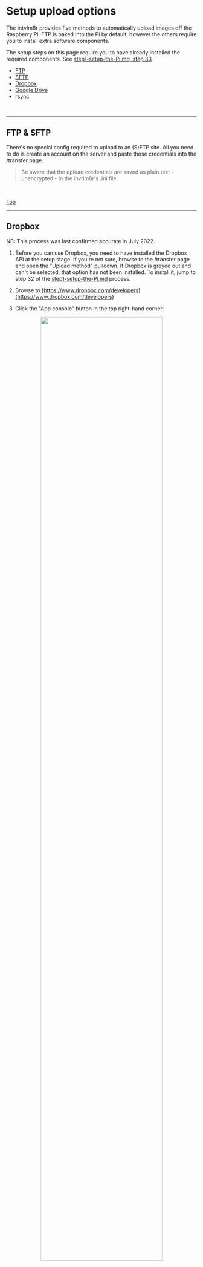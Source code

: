 # Setup upload options

The intvlm8r provides five methods to automatically upload images off the Raspberry Pi. FTP is baked into the Pi by default, however the others require you to install extra software components.

The setup steps on this page require you to have already installed the required components. See [step1-setup-the-Pi.md, step 33](https://github.com/greiginsydney/Intervalometerator/blob/master/docs/step1-setup-the-Pi.md#heres-where-all-the-software-modules-are-installed-this-might-take-a-while)

- [FTP](#ftp--sftp)
- [SFTP](#ftp--sftp)
- [Dropbox](#dropbox)
- [Google Drive](#google-drive)
- [rsync](#rsync)

<br/>
<hr />

## FTP & SFTP

There's no special config required to upload to an (S)FTP site. All you need to do is create an account on the server and paste those credentials into the /transfer page.

> Be aware that the upload credentials are saved as plain text - unencrypted - in the invtlm8r's .ini file.

<br>

[Top](#setup-upload-options)
<hr />

## Dropbox

NB: This process was last confirmed accurate in July 2022.

1. Before you can use Dropbox, you need to have installed the Dropbox API at the setup stage. If you're not sure, browse to the /transfer page and open the "Upload method" pulldown. If Dropbox is greyed out and can't be selected, that option has not been installed. To install it, jump to step 32 of the [step1-setup-the-Pi.md](https://github.com/greiginsydney/Intervalometerator/blob/master/docs/step1-setup-the-Pi.md) process.

2. Browse to [https://www.dropbox.com/developers](https://www.dropbox.com/developers)
3. Click the "App console" button in the top right-hand corner:

<p align="center">
<img src="https://user-images.githubusercontent.com/11004787/64750027-10aca180-d55b-11e9-8945-cb62cceb24e7.jpg" width="80%">
 </p>

4. Sign in to your account.
5. Click "Create App":

<p align="center">
<img src="https://user-images.githubusercontent.com/11004787/64750062-24f09e80-d55b-11e9-95f3-cba0c8ed7ead.jpg" width="80%">
 </p>

6. Choose the radio buttons for "Scoped access", "App Folder", give it a name and then click Create App:

<p align="center">
<img src="https://user-images.githubusercontent.com/11004787/178093266-0226a41b-0313-423b-a289-8d7fb0819a45.png" width="80%">
 </p>

7. Change the "App folder name" if required, and then copy the "App key":

<p align="center">
<img src="https://user-images.githubusercontent.com/11004787/178093329-9f4f4676-5c85-4cde-b9da-30bdd5d8f67b.png" width="80%">
 </p>

8. Switch to the Permissions tab, click to check "files.content.write" and then Submit.

<p align="center">
<img src="https://user-images.githubusercontent.com/11004787/178094082-6951b16c-7e33-4dc6-a959-1b562f0101c5.png" width="80%">
 </p>
 
9. If you're using Windows 10 and signed into that Dropbox account, you should soon receive a popup to let you know the app has been created, and see that it now appears in your Dropbox folders list:

<p align="center">
<img src="https://user-images.githubusercontent.com/11004787/178093395-73d26b10-ce7a-4227-9a8a-909bdaf8ba48.png" width="40%">
</p>
<p align="center">
<img src="https://user-images.githubusercontent.com/11004787/178093417-00b1b271-2094-4c90-a3de-4ea1a20f24af.png" width="25%">
 </p>

10. Now login to the intvlm8r, choose Dropbox for the Transfer Method on the /Transfer page, paste the App key from Step 6 into this field and click Apply.

<p align="center">
<img src="https://user-images.githubusercontent.com/11004787/178093485-10bf1e6b-e2b7-4dd5-ab3b-f7c661eaf114.png" width="40%">
</p>

11. Navigate to the www folder:
```text
cd ~/www
```

12. The final stage is to authorise the intvlm8r to access your Dropbox account. SSH to the intvlm8r and run the piTransfer script with the 'reauthDropbox' switch:
```text
python3 piTransfer.py reauthDropbox
``` 

13. It will prompt you to copy a long link to your browser:
```text
The next step is to tell Dropbox it can trust the intvlm8r.
Copy this link to somewhere you can open it in a browser:
https://www.dropbox.com/oauth2/authorize?response_type=code&client_id=12345678abcd&token_access_type=offline&code_challenge=12345678abcd12345678abcd12345678abcd&code_challenge_method=S256
```

14. Copy the link to your PC and browse to it. You'll be prompted to sign-in if you're not already.

15. At the "Before you connect this app..." prompt, click Continue:

<p align="center">
<img src="https://user-images.githubusercontent.com/11004787/178093648-ea449cf2-0669-48f6-a99d-8497586d42eb.png" width="60%">
</p>

16. At the "<Your app name from Step 5> would like to:" prompt, click Allow:

<p align="center">
<img src="https://user-images.githubusercontent.com/11004787/178093706-9b3c1f6a-bbab-47a8-8bc6-1e24218f31a7.png" width="60%">
</p>

17. When the "Access Code [is] Generated", copy this to the clipboard:

<p align="center">
<img src="https://user-images.githubusercontent.com/11004787/178093759-dfd897ad-2306-475f-859f-a633a62d2d13.png" width="60%">
</p>

18. Finally, return to the intvlm8r and paste the new code into the awaiting prompt:

```text
The next step is to tell Dropbox it can trust the intvlm8r.
Copy this link to somewhere you can open it in a browser:
https://www.dropbox.com/oauth2/authorize?response_type=code&client_id=12345678abcd&token_access_type=offline&code_challenge=12345678abcd12345678abcd12345678abcd&code_challenge_method=S256

Enter the auth code here: abcd12345678ZZZZZZZZZZZZZabcd12345678ZZZZZZZZZZZZZ
```

19. If this succeeds, you'll be prompted to take it for a test-run:

```text
Completed Dropbox re-auth OK.
Shall we try uploading some images? [Y/n]: 
```
20. If you press Return or Y, the piTransfer script will attempt an upload. Pressing any other option will abort at this stage.

21. Hopefully it's all working OK. If the images don't materialise in your Dropbox, check out the transfer error log at ```/home/pi/www/static/piTransfer.log```.


<br>

[Top](#setup-upload-options)
<hr />

## Google Drive

NB: This process was last confirmed accurate on November 9th, 2020.

1. Before you can use Google Drive, you need to have installed the Google API at the setup stage. If you're not sure, browse to the /transfer page and open the "Upload method" pulldown. If Google Drive is greyed out and can't be selected, that option has not been installed. To install it, jump to step 32 of the [step1-setup-the-Pi.md](https://github.com/greiginsydney/Intervalometerator/blob/master/docs/step1-setup-the-Pi.md) process.

2. Google Drive won't let an app like the intvlm8r upload files without you first granting consent. Navigate to [https://console.developers.google.com/start/api?id=drive](https://console.developers.google.com/start/api?id=drive) and login to your Google account to commence this process:

<p align="center">
<img src="https://user-images.githubusercontent.com/11004787/78420245-14d81200-7699-11ea-85fa-f0c404b95d18.png" width="50%">
</p>

3. If you don't have any projects yet, you'll see this screen to accept the Google APIs Terms of Service:

<p align="center">
<img src="https://user-images.githubusercontent.com/11004787/78420257-2c16ff80-7699-11ea-83bb-e917e0c6aade.png" width="60%">
</p>

Once you accept the terms and click "Agree and continue" a new project named "My Project" will be created, and the Drive API automatically enabled. Jump to step 5.

4. If instead, your account already has an API project, you'll see this screen:

<p align="center">
<img src="https://user-images.githubusercontent.com/11004787/78419911-210ea000-7696-11ea-8f40-d19145977587.png" width="60%">
</p>

Leave the dropdown showing "Create a project" and click Continue.

5. You'll know the Drive API has been enabled with this confirmation:

<p align="center">
<img src="https://user-images.githubusercontent.com/11004787/78419879-c7a67100-7695-11ea-94a1-70039b5012d3.png" width="60%">
 </p>

Click 'Go to credentials' to move to the next step.

7. Select the highlighted options and then click "What credentials do I need?"

<p align="center">
<img src="https://user-images.githubusercontent.com/11004787/78466992-6214bc00-774b-11ea-9e02-5c26ba3aa565.png" width="60%">
</p>

8. Click "Set Up Consent Screen":

<p align="center">
<img src="https://user-images.githubusercontent.com/11004787/78467008-ac963880-774b-11ea-8513-db358725beee.png" width="50%">
</p>

9. Select "External" and click Create:

<p align="center">
<img src="https://user-images.githubusercontent.com/11004787/78467029-d8192300-774b-11ea-83d6-0b8ce9eb6c23.png" width="60%">
</p>

10. The "Step 1 OAuth consent screen" will show. Give your application a name, provide two e-mail addresses at the prompts & then click "SAVE AND CONTINUE":

<p align="center">
<img src="https://user-images.githubusercontent.com/11004787/98530534-276f9500-22d3-11eb-8ce9-b65e12637889.png" width="80%">
</p>


11. The "Step 2 Scopes" screen will show. Click "ADD OR REMOVE SCOPES":

<p align="center">
<img src="https://user-images.githubusercontent.com/11004787/98530679-5e45ab00-22d3-11eb-9ac4-bb106cc5eb82.png" width="80%">
</p>

12. Check the box next to Google Drive API as shown (the ../auth/__drive__ scope), then scroll to the bottom and click "UPDATE":

<p align="center">
<img src="https://user-images.githubusercontent.com/11004787/98530759-75849880-22d3-11eb-9661-384dddcdc71d.png" width="60%">
</p>


13. **Disregard** the popup saying verification is required. Click "CONTINUE":

<p align="center">
<img src="https://user-images.githubusercontent.com/11004787/98530955-bda3bb00-22d3-11eb-99c2-9e186558be81.png" width="60%">
</p>


14. Click "Credentials" in the menu on the left, and then "+ Create Credentials":

<p align="center">
<img src="https://user-images.githubusercontent.com/11004787/78467149-f6335300-774c-11ea-9954-3a18343dc74a.png" width="60%">
</p>

15. From the pop-up, click to select "OAuth client ID":

<p align="center">
<img src="https://user-images.githubusercontent.com/11004787/78467187-414d6600-774d-11ea-8b0f-ebcb2d8fb488.png" width="50%">
</p>

16. Choose the Application type of "TVs and Limited Input devices", give your application a name, and then click Create:

<p align="center">
<img src="https://user-images.githubusercontent.com/11004787/98531103-f6439480-22d3-11eb-83bb-561269a6497d.png" width="80%">
</p>

17. All going well, your new OAuth client and secret have been created. Click OK to acknowledge it:

<p align="center">
<img src="https://user-images.githubusercontent.com/11004787/78467209-95f0e100-774d-11ea-95bf-8ea339499216.png" width="50%">
</p>

18. Now on the Credentials page, click the arrow icon shown to download the OAuth client ID as a .json file:

<p align="center">
<img src="https://user-images.githubusercontent.com/11004787/78467235-d6e8f580-774d-11ea-8fb5-93a084c5d962.png" width="80%">
</p>

19. The file will be called something like "client_secret_<gibberish>.apps.googleusercontent.com.json". Rename it to client_secrets.json.

20. Copy the file to the Raspberry Pi. It needs to go in the '/home/pi/www' folder.

21. SSH to the Raspberry Pi & login.

22. Navigate to the www folder:
```text
cd /home/pi/www
```

23. Run the piTransfer script with the 'reauthGoogle' switch:
```text
python3 piTransfer.py reauthGoogle
```

24. It will prompt you to copy a long link to your browser:
```text
The next step is to tell Google it can trust the intvlm8r.
Copy this link to somewhere you can open it in a browser:
        
https://accounts.google.com/o/oauth2/auth?client_id=712345678903-fpas1234567g8hgkjpoiuytrewqajet9.apps.googleusercontent.com&redirect_uri=urn%3Aietf%3Awg%3Aoauth%3A2.0%3Aoob&scope=https%3A%2F%2Fwww.googleapis.com%2Fauth%2Fdrive&access_type=offline&response_type=code
```

25. Copy the link to your PC and browse to it. You'll be prompted to sign-in if you're not already.

26. Click to choose an account:

<p align="center">
<img src="https://user-images.githubusercontent.com/11004787/78467635-f97d0d80-7751-11ea-80f3-951231212400.png" width="50%">
</p>

27. On the "This app isn't verified" page, click Advanced:

<p align="center">
<img src="https://user-images.githubusercontent.com/11004787/78467662-32b57d80-7752-11ea-9109-a78a80a8a5ef.png" width="60%">
</p>

> Your browser might provide a different way of getting to an untrusted URL. This sample screen is from Chromium/Chrome.

28. Click "Go to intvlm8r (unsafe)":

<p align="center">
<img src="https://user-images.githubusercontent.com/11004787/78467667-452fb700-7752-11ea-8e77-6b9b0acbb8a9.png" width="60%">
</p>

29. Click "Allow" to grant the intvlm8r access to your Google Drive:

<p align="center">
<img src="https://user-images.githubusercontent.com/11004787/78467682-74debf00-7752-11ea-8f76-260824dcc0c8.png" width="50%">
</p>

30. Yes, you're sure. Cick "Allow" again:

<p align="center">
<img src="https://user-images.githubusercontent.com/11004787/78467691-86c06200-7752-11ea-840f-693fb7b24689.png" width="50%">
</p>

31. Now click the highlighted icon to copy the code to your clipboard:

<p align="center">
<img src="https://user-images.githubusercontent.com/11004787/78467733-e7e83580-7752-11ea-848b-e8d232124ab7.png" width="50%">
</p>

32. Switch back to the Raspberry Pi. It should be prompting you to enter that code, so paste it in and press return:

```text
The next step is to tell Google it can trust the intvlm8r.
Copy this link to somewhere you can open it in a browser:
https://accounts.google.com/o/oauth2/auth?client_id=712345678903-fpas1234567g8hgkjpoiuytrewqajet9.apps.googleusercontent.com&redirect_uri=urn%3Aietf%3Awg%3Aoauth%3A2.0%3Aoob&scope=https%3A%2F%2Fwww.googleapis.com%2Fauth%2Fdrive&access_type=offline&response_type=code
Enter the auth code: 4/yQasdfghjklg8hgkjewazxcvbnmg8hgkjyhgtrfdewsaqGEw4uWIc
```

33. If this succeeds, you'll be prompted to take it for a test-run (assuming Google Drive was already selected on the /transfer page of course!)

```text
Completed Google re-auth OK.
Shall we try uploading some images? [Y/n]:
```
34. If you press Return or Y, the piTransfer script will attempt an upload. Pressing any other option will abort at this stage.

35. If you _haven't_ already selected Google on the /transfer page, do that now, select the folder into which the images will go, and then return to the Pi.

36. To initate a test transfer - which you can do at any time - run this command:

```text
cd /home/pi/www
python3 piTransfer.py copyNow
```

37. Hopefully it's all working OK. If the images don't materialise in your Google Drive, check out the transfer error log at ```/home/pi/www/static/piTransfer.log```.

<br>

References:
- [Google Drive API - Python Quickstart](https://developers.google.com/drive/api/v3/quickstart/python)
- [Using the G Suite APIs](https://codelabs.developers.google.com/codelabs/gsuite-apis-intro/#0)

<br>
 
[Top](#setup-upload-options)
<hr />

## rsync
 
[rsync](https://en.wikipedia.org/wiki/Rsync) is a Linux utility that lets you synchronise folders between two systems. Once you have rsync setup, the intvlm8r starts a session to your rsync host and the images and folders all synchronise. The sync takes place over ssh so it's secure, and it's compressed, minimising network use.
 
At the completion of a successful rsync 'sync', the remote host provides a list of the files that were synchronised. The count of files is reported to the intvlm8r's status line, and if you have [DeleteAfterTransfer](https://github.com/greiginsydney/Intervalometerator/blob/master/docs/FAQ.md#my-camera-andor-pi-are-running-low-on-storage-how-can-i-delete-old-images) enabled, the local files are deleted.

To setup rsync over ssh you first need to create a local rsa key pair and copy them to the remote host:
 
1. SSH to the Raspberry Pi & login.
 
2. `ssh-keygen` and just hit ENTER in response to all the questions.

The output will look something like this:

 ```bash
pi@BlackPCB:~ $ ssh-keygen
Generating public/private rsa key pair.
Enter file in which to save the key (/home/pi/.ssh/id_rsa):
Enter passphrase (empty for no passphrase):
Enter same passphrase again:
Your identification has been saved in /home/pi/.ssh/id_rsa.
Your public key has been saved in /home/pi/.ssh/id_rsa.pub.
The key fingerprint is:
SHA256:lKFoMgmO8EabcdEF123456789+c pi@BlackPCB
The key's randomart image is:
+---[RSA 2048]----+
|oo+o+*..=o++     |
|+=o=+ooOOoo .    |
|o.B.*.o.=+.o     |
| . =oo.oo .      |
|    oO0oS.       |
|   +.oo.+        |
|     OooO        |
|                 |
|                 |
+----[SHA256]-----+
pi@BlackPCB:~ 
```
 
3. As you can see in the above, the key has been saved in /home/pi/.ssh/ as id_rsa. This command will copy it to the remote server:

```bash
ssh-copy-id -i ~/.ssh/id_rsa.pub rsyncuser@10.10.10.10 -f
```
 
(Don't forget to change the username from 'rsyncuser' and the IP address to those of your rsync login and host.)
 
4. Answer "yes" to the prompt, then provide the rsync user's password to authorise the transfer:

```bash
pi@BlackPCB:~ $ ssh-copy-id -i ~/.ssh/id_rsa.pub rsyncuser@10.10.10.10
/usr/bin/ssh-copy-id: INFO: Source of key(s) to be installed: "/home/pi/.ssh/id_rsa.pub"
The authenticity of host '10.10.10.10 (10.10.10.10)' can't be established.
ECDSA key fingerprint is SHA256:lKFoMgmO8EabcdEF123456789+c.
Are you sure you want to continue connecting (yes/no)? yes
rsyncuser@10.10.10.10's password:

Number of key(s) added: 1

Now try logging into the machine, with:   "ssh 'rsyncuser@10.10.10.10'"
and check to make sure that only the key(s) you wanted were added.
```

5. You're done! Now enter some details on the /transfer page and you should be good to go.
 
<br>
 
[Top](#setup-upload-options)
<hr >

## Next steps are:
- [PCB Assembly](/docs/step5-pcb-assembly.md)
<br>
<hr >
